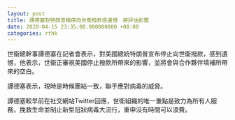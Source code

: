 ```yaml
---
layout: post
title: 譚德塞對特朗普稱停向世衞撥款感遺憾　將評估影響
date: 2020-04-15 23:35:00.000000000 +08:00
categories: rthk
---
```


世衞總幹事譚德塞在記者會表示，對美國總統特朗普宣布停止向世衛撥款，感到遺憾，他表示，世衞正審視美國停止撥款所帶來的影響，並將會與合作夥伴填補所帶來的空白。

譚德塞表示，現時是時候團結一致，聯手應對病毒的威脅。

譚德塞較早前在社交網站Twitter回應，世衛組織的唯一重點是致力為所有人服務，挽救生命並制止新型冠狀病毒大流行，重申沒有時間可以浪費。
